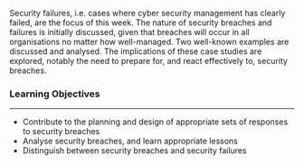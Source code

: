 Security failures, i.e. cases where cyber security management has clearly failed, are the focus of this week. The nature of security breaches and failures is initially discussed, given that breaches will occur in all organisations no matter how well-managed. Two well-known examples are discussed and analysed. The implications of these case studies are explored, notably the need to prepare for, and react effectively to, security breaches.

### Learning Objectives

---

- Contribute to the planning and design of appropriate sets of responses to security breaches
- Analyse security breaches, and learn appropriate lessons
- Distinguish between security breaches and security failures